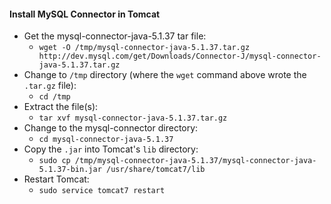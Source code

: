 #### Install MySQL Connector in Tomcat
* Get the mysql-connector-java-5.1.37 tar file:
  * `wget -O /tmp/mysql-connector-java-5.1.37.tar.gz http://dev.mysql.com/get/Downloads/Connector-J/mysql-connector-java-5.1.37.tar.gz`
* Change to `/tmp` directory (where the `wget` command above wrote the `.tar.gz` file):
  * `cd /tmp`
* Extract the file(s):
  * `tar xvf mysql-connector-java-5.1.37.tar.gz`
* Change to the mysql-connector directory:
  * `cd mysql-connector-java-5.1.37`
* Copy the `.jar` into Tomcat's `lib` directory:
  * `sudo cp /tmp/mysql-connector-java-5.1.37/mysql-connector-java-5.1.37-bin.jar /usr/share/tomcat7/lib`
* Restart Tomcat:
  * `sudo service tomcat7 restart`